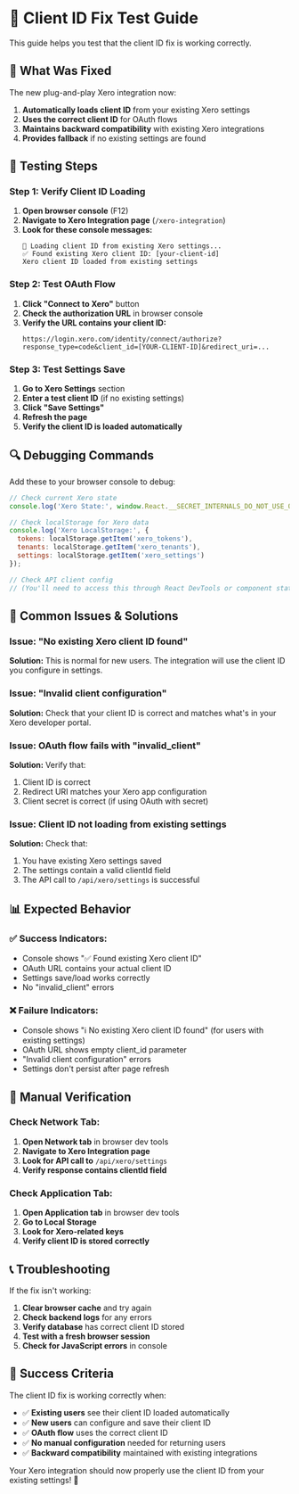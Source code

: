 # 🧪 Client ID Fix Test Guide

This guide helps you test that the client ID fix is working correctly.

## 🔧 What Was Fixed

The new plug-and-play Xero integration now:
1. **Automatically loads client ID** from your existing Xero settings
2. **Uses the correct client ID** for OAuth flows
3. **Maintains backward compatibility** with existing Xero integrations
4. **Provides fallback** if no existing settings are found

## 🧪 Testing Steps

### Step 1: Verify Client ID Loading

1. **Open browser console** (F12)
2. **Navigate to Xero Integration page** (`/xero-integration`)
3. **Look for these console messages:**
   ```
   🔧 Loading client ID from existing Xero settings...
   ✅ Found existing Xero client ID: [your-client-id]
   Xero client ID loaded from existing settings
   ```

### Step 2: Test OAuth Flow

1. **Click "Connect to Xero"** button
2. **Check the authorization URL** in browser console
3. **Verify the URL contains your client ID:**
   ```
   https://login.xero.com/identity/connect/authorize?response_type=code&client_id=[YOUR-CLIENT-ID]&redirect_uri=...
   ```

### Step 3: Test Settings Save

1. **Go to Xero Settings** section
2. **Enter a test client ID** (if no existing settings)
3. **Click "Save Settings"**
4. **Refresh the page**
5. **Verify the client ID is loaded automatically**

## 🔍 Debugging Commands

Add these to your browser console to debug:

```javascript
// Check current Xero state
console.log('Xero State:', window.React.__SECRET_INTERNALS_DO_NOT_USE_OR_YOU_WILL_BE_FIRED);

// Check localStorage for Xero data
console.log('Xero LocalStorage:', {
  tokens: localStorage.getItem('xero_tokens'),
  tenants: localStorage.getItem('xero_tenants'),
  settings: localStorage.getItem('xero_settings')
});

// Check API client config
// (You'll need to access this through React DevTools or component state)
```

## 🚨 Common Issues & Solutions

### Issue: "No existing Xero client ID found"
**Solution:** This is normal for new users. The integration will use the client ID you configure in settings.

### Issue: "Invalid client configuration"
**Solution:** Check that your client ID is correct and matches what's in your Xero developer portal.

### Issue: OAuth flow fails with "invalid_client"
**Solution:** Verify that:
1. Client ID is correct
2. Redirect URI matches your Xero app configuration
3. Client secret is correct (if using OAuth with secret)

### Issue: Client ID not loading from existing settings
**Solution:** Check that:
1. You have existing Xero settings saved
2. The settings contain a valid clientId field
3. The API call to `/api/xero/settings` is successful

## 📊 Expected Behavior

### ✅ Success Indicators:
- Console shows "✅ Found existing Xero client ID"
- OAuth URL contains your actual client ID
- Settings save/load works correctly
- No "invalid_client" errors

### ❌ Failure Indicators:
- Console shows "ℹ️ No existing Xero client ID found" (for users with existing settings)
- OAuth URL shows empty client_id parameter
- "Invalid client configuration" errors
- Settings don't persist after page refresh

## 🔧 Manual Verification

### Check Network Tab:
1. **Open Network tab** in browser dev tools
2. **Navigate to Xero Integration page**
3. **Look for API call to** `/api/xero/settings`
4. **Verify response contains clientId field**

### Check Application Tab:
1. **Open Application tab** in browser dev tools
2. **Go to Local Storage**
3. **Look for Xero-related keys**
4. **Verify client ID is stored correctly**

## 📞 Troubleshooting

If the fix isn't working:

1. **Clear browser cache** and try again
2. **Check backend logs** for any errors
3. **Verify database** has correct client ID stored
4. **Test with a fresh browser session**
5. **Check for JavaScript errors** in console

## 🎯 Success Criteria

The client ID fix is working correctly when:

- ✅ **Existing users** see their client ID loaded automatically
- ✅ **New users** can configure and save their client ID
- ✅ **OAuth flow** uses the correct client ID
- ✅ **No manual configuration** needed for returning users
- ✅ **Backward compatibility** maintained with existing integrations

Your Xero integration should now properly use the client ID from your existing settings! 🎉
